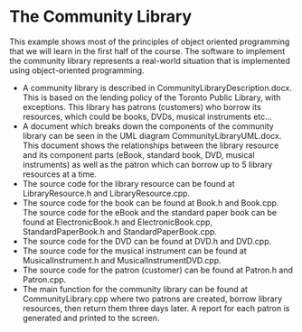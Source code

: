 # The Community Library
This example shows most of the principles of object oriented programming that we will learn in the first half of the course. The software to implement the community library represents a real-world situation that is implemented using object-oriented programming.

- A community library is described in CommunityLibraryDescription.docx. This is based on the lending policy of the Toronto Public Library, with exceptions. This library has patrons (customers) who borrow its resources, which could be books, DVDs, musical instruments etc...
- A document which breaks down the components of the community library can be seen in the UML diagram CommunityLibraryUML.docx. This document shows the relationships between the library resource and its component parts (eBook, standard book, DVD, musical instruments) as well as the patron which can borrow up to 5 library resources at a time.
- The source code for the library resource can be found at LibraryResource.h and LibraryResource.cpp.
- The source code for the book can be found at Book.h and Book.cpp. The source code for the eBook and the standard paper book can be found at ElectronicBook.h and ElectronicBook.cpp, StandardPaperBook.h and StandardPaperBook.cpp.
- The source code for the DVD can be found at DVD.h and DVD.cpp.
- The source code for the musical instrument can be found at MusicalInstrument.h and MusicalInstrumentDVD.cpp.
- The source code for the patron (customer) can be found at Patron.h and Patron.cpp.
- The main function for the community library can be found at CommunityLibrary.cpp where two patrons are created, borrow library resources, then return them three days later. A report for each patron is generated and printed to the screen.


